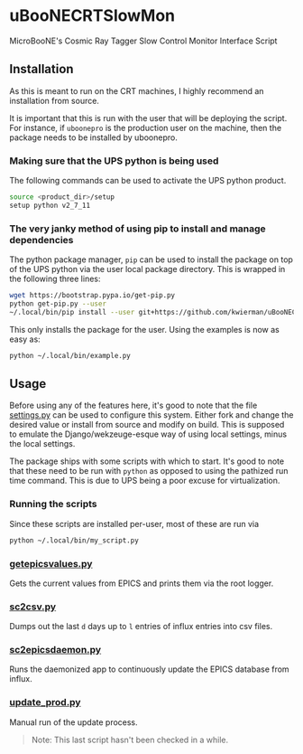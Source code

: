 # uBooNECRTSlowMon
MicroBooNE's Cosmic Ray Tagger Slow Control Monitor Interface Script

## Installation

As this is meant to run on the CRT machines, I highly recommend an installation from source.

It is important that this is run with the user that will be deploying the script. For instance, if `uboonepro` is the production user on the machine, then the package needs to be installed by uboonepro.

### Making sure that the UPS python is being used

The following commands can be used to activate the UPS python product. 

~~~ bash
source <product_dir>/setup
setup python v2_7_11
~~~

### The very janky method of using pip to install and manage dependencies

The python package manager, `pip` can be used to install the package on top of the UPS python via the user local package directory. This is wrapped in the following three lines:

~~~ bash
wget https://bootstrap.pypa.io/get-pip.py
python get-pip.py --user
~/.local/bin/pip install --user git+https://github.com/kwierman/uBooNECRTSlowMon
~~~

This only installs the package for the user. Using the examples is now as easy as:

~~~ bash
python ~/.local/bin/example.py
~~~
## Usage 

Before using any of the features here, it's good to note that the file [settings.py](https://github.com/kwierman/uBooNECRTSlowMon/blob/master/SCMon/settings.py) can be used to configure this system. Either fork and change the desired value or install from source and modify on build. This is supposed to emulate the Django/wekzeuge-esque way of using local settings, minus the local settings.

The package ships with some scripts with which to start. It's good to note that these need to be run with `python` as opposed to using the pathized run time command. This is due to UPS being a poor excuse for virtualization.

### Running the scripts

Since these scripts are installed per-user, most of these are run via

~~~ bash
python ~/.local/bin/my_script.py
~~~

### [getepicsvalues.py](https://github.com/kwierman/uBooNECRTSlowMon/blob/master/scripts/getepicsvalues.py)

Gets the current values from EPICS and prints them via the root logger.

### [sc2csv.py](https://github.com/kwierman/uBooNECRTSlowMon/blob/master/scripts/sc2csv.py)

Dumps out the last `d` days up to `l` entries of influx entries into csv files.

### [sc2epicsdaemon.py](https://github.com/kwierman/uBooNECRTSlowMon/blob/master/scripts/sc2epicsdaemon.py)

Runs the daemonized app to continuously update the EPICS database from influx.

### [update_prod.py](https://github.com/kwierman/uBooNECRTSlowMon/blob/master/scripts/update_prod.py)

Manual run of the update process.

> Note: This last script hasn't been checked in a while.
